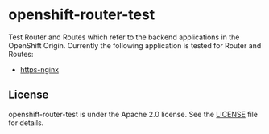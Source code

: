 # openshift-router-test

Test Router and Routes which refer to the backend applications in the OpenShift Origin.
Currently the following application is tested for Router and Routes:

* [https-nginx](https://github.com/edisonxiang/openshift-router-test/https-nginx)

## License

openshift-router-test is under the Apache 2.0 license. See the [LICENSE](LICENSE) file for details.

